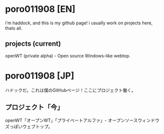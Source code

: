# poro011908 [EN]
i'm haddock, and this is my github page! i usually work on projects here, thats all.
## projects (current)
openWT (private alpha) - Open source Windows-like webtop.
# poro011908 [JP]
ハドックだ。これは僕のGitHubページ！ここにプロジェクト働く。
## プロジェクト「今」
openWT「オープンWT」「プライベートアルファ」- オープンソースウィンドウズっぽいウェブトップ。
